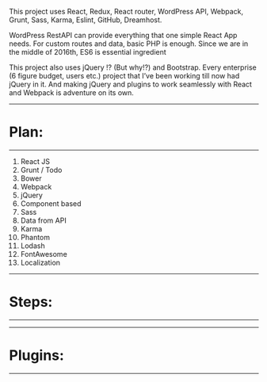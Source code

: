 
This project uses React, Redux, React router, WordPress API, Webpack, Grunt, Sass, Karma, Eslint, GitHub, Dreamhost.

WordPress RestAPI can provide everything that one simple React App needs. For custom routes and data, basic PHP is enough. Since we are in the middle of 2016th, ES6 is essential ingredient

This project also uses jQuery !? (But why!?) and Bootstrap. Every enterprise (6 figure budget, users etc.) project that I’ve been working till now had jQuery in it. And making jQuery and plugins to work seamlessly with React and Webpack is adventure on its own.

-------------------------------------------
# Plan:
___________________________________________

1. React JS
2. Grunt / Todo
3. Bower
4. Webpack
5. jQuery
6. Component based
7. Sass
9. Data from API
10. Karma
11. Phantom
12. Lodash
13. FontAwesome
14. Localization


-------------------------------------------
# Steps:
___________________________________________


-------------------------------------------
# Plugins:
___________________________________________
